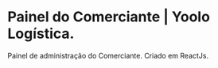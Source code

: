 # Painel do Comerciante | Yoolo Logística.

Painel de administração do Comerciante. Criado em ReactJs.